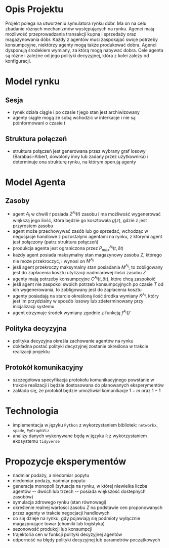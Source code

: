 # Opis Projektu 
Projekt polega na utworzeniu symulatora rynku dóbr. Ma on na celu zbadanie różnych mechanizmów występujących na rynku. Agenci mają możliwość przeprowadzania transakcji kupna i sprzedaży oraz magazynowania dóbr. Każdy z agentów musi zaspokajać swoje potrzeby konsumpcyjne, niektórzy agenty mogą także produkować dobra. Agenci dysponują środekiem wymiany, za którą mogą nabywać dobra. 
Cele agenta są różne i zależne od jego polityki decyzyjnej, która z kolei zależy od konfiguracji.

# Model rynku 

## Sesja 
* rynek działa ciągle i po czasie $t$ jego stan jest archiwizowany 
* agenty ciągle mogą ze sobą wchodzić w interkacje i nie są poinformowani o czasie $t$ 

## Struktura połączeń
* struktura połączeń jest generowana przez wybrany graf losowy (Barabasi-Albert, dowolony inny lub zadany przez użytkownika) i determinuje ona strukturę rynku, na którym operują agenty


# Model Agenta

## Zasoby
* agent $A_i$ w chwili $t$ posiada $Z^{A_i}(t)$ zasobu i ma możliwość wygenerować większą jego ilość, która będzie go kosztowała  $g(z)$, gdzie $z$ jest przyrostem zasobu
* agent może przechowywać zasób lub go sprzedać, wchodząc w negocjacje handlowe z pozostałymi agentami na rynku, z którymi agent jest połączony (patrz struktura połączeń)
* produkcja agenta jest ograniczona przez $P^{A_i}_{max}(t, \delta t)$
* każdy agent posiada maksymalny stan magazynowy zasobu $Z$, którego nie może przekroczyć, i wynosi on $M^{A_i}$
* jeśli agent przekroczy maksymalny stan posiadania $M^{A_i}$, to zobligowany jest do zapłacenia kosztu utylizacji nadmiarowej ilości zasobu $Z$
* agenty mają potrzeby konsumpcyjne $C^{A_i}(t, \delta t)$, które chcą zaspokoić
* jeśli agent nie zaspokoi swoich potrzeb konsumpcyjnych po czasie $T$ od ich wygenerowania, to zobligowany jest do zapłacenia kosztu 
* agenty posiadają na starcie określoną ilość środka wymiany $K^{A_i}$, który jest im przydzialny w sposób losowy lub zdeterminowany przy inicjalizacji systemu
* agent otrzymuje środek wymiany zgodnie z funkcją $f^{A_i}(\dot)$ 

## Polityka decyzyjna 

* polityka decyzyjna określa zachowanie agentów na rynku
* dokładna postać polityki decyzyjnej zostanie określona w trakcie realizacji projektu

## Protokół komunikacyjny 
* szczegółowa specyfikacja protokołu komunikacyjnego powstanie w trakcie realizacji i będzie dostosowana do planowanych eksperymentów 
* zakłada się, że protokół będzie umożliwiał komunikacje $1-m$ oraz $1-1$

# Technologia
* implementacja w języku `Python` z wykorzystaniem bibliotek: `networkx`, `spade`, `PyGraphViz`
* analizy danych wykonywane będą w języku `R` z wykorzystaniem ekosystemu `tidyverse`

# Propozycje eksperymentów
* nadmiar podaży, a niedomiar popytu
* niedomiar podaży, nadmiar popytu
* generacja monopoli (sytuacja na rynku, w której niewielka liczba agentów -- dwóch lub trzech -- posiada większość dostepnych zasobów)
* symulacja zdrowego rynku (stan równowagi)
* określenie realnej wartości zasobu $Z$ na podstawie cen proponowanych przez agenty w trakcie negocjacji handlowych
* co się dzieje na rynku, gdy pojawiają się podmioty wyłącznie magazynujące towar (chomiki lub logistyka)
* sezonowość produkcji lub konsumpcji 
* trajektoria cen w funkcji polityki decyzyjnej agentów
* odporność na błędy polityki decyzyjnej lub parametrów początkowych
